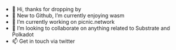 - 👋 Hi, thanks for dropping by
- 🌱 New to Github, I’m currently enjoying wasm
- 🔭 I’m currently working on picnic.network
- 💞️ I’m looking to collaborate on anything related to Substrate and Polkadot
- 📫 Get in touch via twitter

<!---

--->

